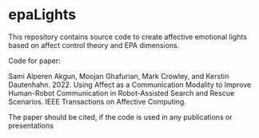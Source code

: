 # epaLights
This repository contains source code to create affective emotional lights based on affect control theory and EPA dimensions.

Code for paper:

Sami Alperen Akgun, Moojan Ghafurian, Mark Crowley, and Kerstin Dautenhahn. 2022. Using Affect as a Communication Modality to Improve Human-Robot Communication in Robot-Assisted Search and Rescue Scenarios. IEEE Transactions on Affective Computing.

The paper should be cited, if the code is used in any publications or presentations
